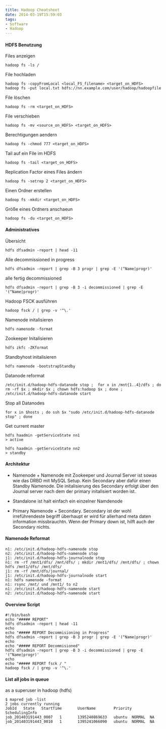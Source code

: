 ```yaml
---
title: Hadoop Cheatsheet
date: 2014-03-19T15:59:03
tags: 
- Software
- Hadoop
---
```


#### HDFS Benutzung

Files anzeigen

    hadoop fs -ls /

File hochladen

    hadoop fs -copyFromLocal <local_FS_filename> <target_on_HDFS>
    hadoop fs -put local.txt hdfs://nn.example.com/user/hadoop/hadoopfile

File löschen

    hadoop fs -rm <target_on_HDFS>

File verschieben

    hadoop fs -mv <source_on_HDFS> <target_on_HDFS>

Berechtigungen aendern

    hadoop fs -chmod 777 <target_on_HDFS>

Tail auf ein File im HDFS

    hadoop fs -tail <target_on_HDFS>

Replication Factor eines Files ändern

    hadoop fs -setrep 2 <target_on_HDFS>

Einen Ordner erstellen

    hadoop fs -mkdir <target_on_HDFS>

Größe eines Ordners anschaeun

    hadoop fs -du <target_on_HDFS>


#### Administratives

Übersicht

    hdfs dfsadmin -report | head -11

Alle decommissioned in progress

    hdfs dfsadmin -report | grep -B 3 progr | grep -E '(^Name|progr)'

alle fertig decommissioned

    hdfs dfsadmin -report | grep -B 3 -i decommissioned | grep -E '(^Name|progr)'

Hadoop FSCK ausführen

    hadoop fsck / | grep -v '^\.'

Namenode initalisieren

    hdfs namenode -format

Zookeeper Initalisieren

    hdfs zkfc -ZKformat

Standbyhost initalisieren

    hdfs namenode -bootstrapStandby

Datanode reformat

    /etc/init.d/hadoop-hdfs-datanode stop ;  for x in /mnt{1..4}/dfs ; do rm -rf $x ; mkdir $x ; chown hdfs:hadoop $x ; done ; /etc/init.d/hadoop-hdfs-datanode start

Stop all Datanodes

    for x in $hosts ; do ssh $x "sudo /etc/init.d/hadoop-hdfs-datanode stop" ; done

Get current master

    hdfs haadmin -getServiceState nn1
    > active

    hdfs haadmin -getServiceState nn2
    > standby

#### Architektur

* Namenode + Namenode mit Zookeeper und Journal Server
  ist sowas wie das DRBD mit MySQL Setup. Kein Secondary aber dafür einen Standby Namenode.
  Die initalisierung des Secondary erfolgt über den Journal server nach dem der
  primary initalisiert worden ist.

* Standalone ist halt einfach ein einzelner Namdenode

* Primary Namenode + Secondary.
  Secondary ist der wohl irreführendeste begriff überhaupt
  er wird für allerhand meta daten information missbrauchtn.
  Wenn der Primary down ist, hilft auch der Secondary nichts.


#### Namenode Reformat

    n1: /etc/init.d/hadoop-hdfs-namenode stop
    n2: /etc/init.d/hadoop-hdfs-namenode stop
    j1: /etc/init.d/hadoop-hdfs-journalnode stop
    n1: rm -rf /mnt1/dfs/ /mnt/dfs/ ; mkdir /mnt1/dfs/ /mnt/dfs/ ; chown hdfs /mnt1/dfs/ /mnt/dfs/
    j1: rm -rf /mnt/dfs/journal/
    j1: /etc/init.d/hadoop-hdfs-journalnode start
    n1: hdfs namenode -format
    n1: rsync /mnt/ und /mnt1/ to n2
    n1: /etc/init.d/hadoop-hdfs-namenode start
    n2: /etc/init.d/hadoop-hdfs-namenode start

#### Overview Script

    #!/bin/bash
    echo "##### REPORT"
    hdfs dfsadmin -report | head -11
    echo
    echo "##### REPORT Decommisioning in Progress"
    hdfs dfsadmin -report | grep -B 3 progr | grep -E '(^Name|progr)'
    echo
    echo "##### REPORT Decommisioned"
    hdfs dfsadmin -report | grep -B 3 -i decommissioned | grep -E '(^Name|progr)'
    echo
    echo "##### REPORT fsck / "
    hadoop fsck / | grep -v '^\.'

#### List all jobs in queue

as a superuser in hadoop (hdfs)

~~~
$ mapred job -list
2 jobs currently running
JobId   State   StartTime       UserName        Priority        SchedulingInfo
job_201403191443_0007   1       1395240869633   ubuntu  NORMAL  NA
job_201403191443_0010   1       1395241066090   ubuntu  NORMAL  NA
~~~
